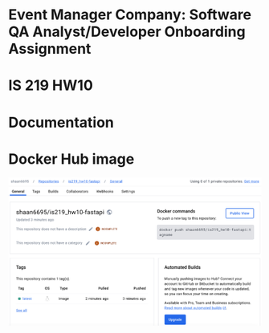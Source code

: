 # Event Manager Company: Software QA Analyst/Developer Onboarding Assignment

# IS 219 HW10

# Documentation

# Docker Hub image 
![alt text](<Screen Shot 2024-04-22 at 5.49.02 AM.png>)


